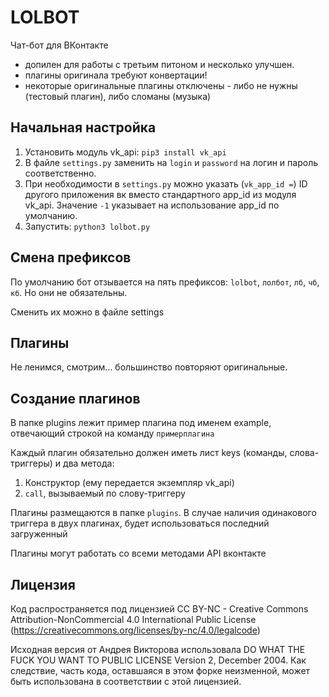 LOLBOT
========

Чат-бот для ВКонтакте

 - допилен для работы с третьим питоном и несколько улучшен.
 - плагины оригинала требуют конвертации!
 - некоторые оригинальные плагины отключены - либо не нужны (тестовый плагин), либо сломаны (музыка) 

 
## Начальная настройка

1. Установить модуль vk_api: `pip3 install vk_api`
2. В файле `settings.py` заменить на `login` и `password` на логин и пароль соответственно. 
3. При необходимости в `settings.py` можно указать (`vk_app_id =`) ID другого приложения вк вместо стандартного app_id из модуля vk_api. 
Значение `-1` указывает на использование app_id по умолчанию.
4. Запустить: `python3 lolbot.py`

## Смена префиксов

По умолчанию бот отзывается на пять префиксов: `lolbot`, `лолбот`, `лб`, `чб`, `кб`. Но они не обязательны.

Сменить их можно в файле settings

## Плагины

Не ленимся, смотрим... большинство повторяют оригинальные.

## Создание плагинов

В папке plugins лежит пример плагина под именем example, отвечающий строкой на команду `примерплагина`

Каждый плагин обязательно должен иметь лист keys (команды, слова-триггеры) и два метода:

1. Конструктор (ему передается экземпляр vk_api)
2. `call`, вызываемый по слову-триггеру

Плагины размещаются в папке `plugins`. В случае наличия одинакового триггера в двух плагинах, будет использоваться последний загруженный

Плагины могут работать со всеми методами API вконтакте

## Лицензия

Код распространяется под лицензией CC BY-NC - Creative Commons Attribution-NonCommercial 4.0 International Public License (https://creativecommons.org/licenses/by-nc/4.0/legalcode)

Исходная версия от Андрея Викторова использовала DO WHAT THE FUCK YOU WANT TO PUBLIC LICENSE Version 2, December 2004. Как следствие, часть кода, оставшаяся в этом форке неизменной, может быть использована в соответствии с этой лицензией.
